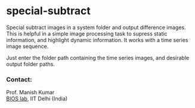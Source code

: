 # special-subtract
Special subtract images in a system folder and output difference images.  
This is helpful in a simple image processing task to supress static information, and highlight dynamic information. It works with a time series image sequence.  

Just enter the folder path containing the time series images, and desirable output folder paths.



### Contact:  
Prof. Manish Kumar  
[BIOS lab](https://bioslab.iitd.ac.in/), IIT Delhi (India)  
